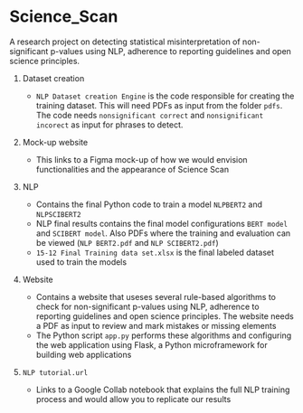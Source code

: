 # Science_Scan
A research project on detecting statistical misinterpretation of non-significant p-values using NLP, adherence to reporting guidelines and open science principles.

1. Dataset creation
   * `NLP Dataset creation Engine` is the code responsible for creating the training dataset. This will need PDFs as input from the folder `pdfs`. The code needs `nonsignificant correct` and `nonsignificant incorect` as input for phrases to detect.
2. Mock-up website
   * This links to a Figma mock-up of how we would envision functionalities and the appearance of Science Scan
3. NLP
   * Contains the final Python code to train a model `NLPBERT2` and `NLPSCIBERT2`
   * NLP final results contains the final model configurations `BERT model` and `SCIBERT model`. Also PDFs where the training and evaluation can be viewed (`NLP BERT2.pdf` and `NLP SCIBERT2.pdf`)
   * `15-12 Final Training data set.xlsx` is the final labeled dataset used to train the models
4. Website
   * Contains a website that useses several rule-based algorithms to check for non-significant p-values using NLP, adherence to reporting guidelines and open science principles. The website needs a PDF as input to review and mark mistakes or missing elements
   * The Python script `app.py` performs these algorithms and configuring the web application using Flask, a Python microframework for building web applications

4. `NLP tutorial.url`
   * Links to a Google Collab notebook that explains the full NLP training process and would allow you to replicate our results


